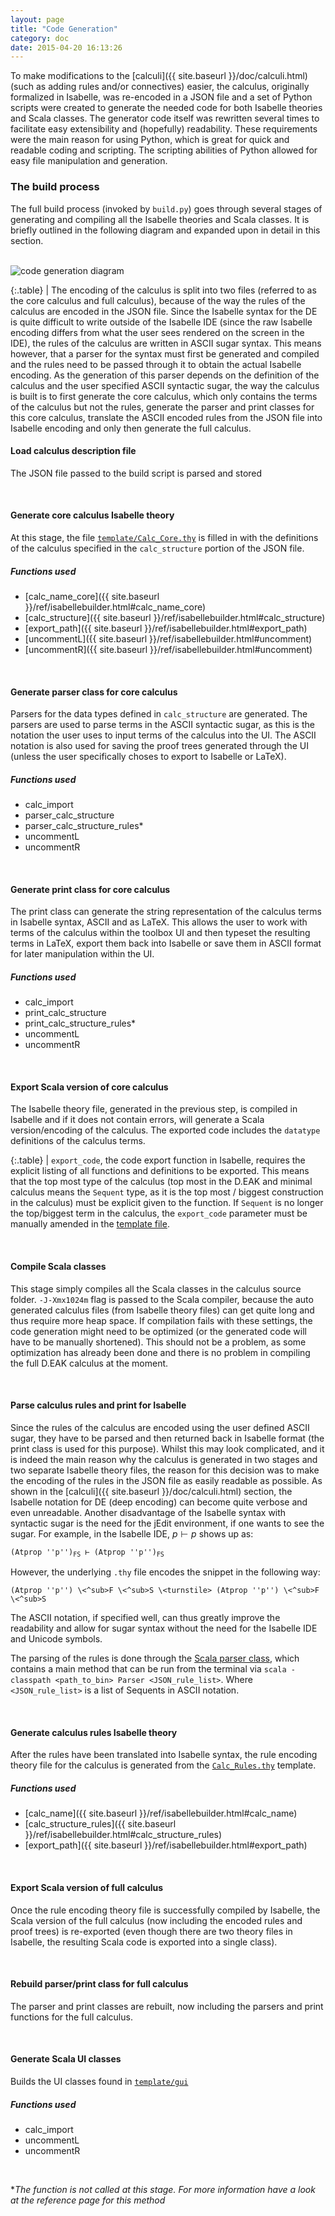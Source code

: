 ```yaml
---
layout: page
title: "Code Generation"
category: doc
date: 2015-04-20 16:13:26
---
```


To make modifications to the [calculi]({{ site.baseurl }}/doc/calculi.html) (such as adding rules and/or connectives) easier, the calculus, originally formalized in Isabelle, was re-encoded in a JSON file and a set of Python scripts were created to generate the needed code for both Isabelle theories and Scala classes. The generator code itself was rewritten several times to facilitate easy extensibility and (hopefully) readability. These requirements were the main reason for using Python, which is great for quick and readable coding and scripting. The scripting abilities of Python allowed for easy file manipulation and generation.

### The build process

The full build process (invoked by `build.py`) goes through several stages of generating and compiling all the Isabelle theories and Scala classes. It is briefly outlined in the following diagram and expanded upon in detail in this section.

<br>

<img style="margin:0 auto;" class="img-responsive" alt="code generation diagram" src="https://cdn.rawgit.com/goodlyrottenapple/calculus-toolbox/377cf93d6f4836df6fc800259a0a9485500e0519/_files/gen_dia.svg">

<br>

{:.table}
<span class="glyphicon glyphicon-info-sign"></span> | The encoding of the calculus is split into two files (referred to as the core calculus and full calculus), because of the way the rules of the calculus are encoded in the JSON file. Since the Isabelle syntax for the DE is quite difficult to write outside of the Isabelle IDE (since the raw Isabelle encoding differs from what the user sees rendered on the screen in the IDE), the rules of the calculus are written in ASCII sugar syntax. This means however, that a parser for the syntax must first be generated and compiled and the rules need to be passed through it to obtain the actual Isabelle encoding. As the generation of this parser depends on the definition of the calculus and the user specified ASCII syntactic sugar, the way the calculus is built is to first generate the core calculus, which only contains the terms of the calculus but not the rules, generate the parser and print classes for this core calculus, translate the ASCII encoded rules from the JSON file into Isabelle encoding and only then generate the full calculus.

#### Load calculus description file

The JSON file passed to the build script is parsed and stored

<br>

#### Generate core calculus Isabelle theory

At this stage, the file [`template/Calc_Core.thy`](https://github.com/goodlyrottenapple/calculus-toolbox/blob/master/template/Calc_Core.thy) is filled in with the definitions of the calculus specified in the `calc_structure` portion of the JSON file.

##### Functions used

+   [calc_name_core]({{ site.baseurl }}/ref/isabellebuilder.html#calc_name_core)
+   [calc_structure]({{ site.baseurl }}/ref/isabellebuilder.html#calc_structure)
+   [export_path]({{ site.baseurl }}/ref/isabellebuilder.html#export_path)
+   [uncommentL]({{ site.baseurl }}/ref/isabellebuilder.html#uncomment)
+   [uncommentR]({{ site.baseurl }}/ref/isabellebuilder.html#uncomment)

<br>

#### Generate parser class for core calculus

Parsers for the data types defined in `calc_structure` are generated. The parsers are used to parse terms in the ASCII syntactic sugar, as this is the notation the user uses to input terms of the calculus into the UI. The ASCII notation is also used for saving the proof trees generated through the UI (unless the user specifically choses to export to Isabelle or LaTeX).

##### Functions used

+   calc_import
+   parser_calc_structure
+   parser_calc_structure_rules*
+   uncommentL
+   uncommentR

<br>

#### Generate print class for core calculus

The print class can generate the string representation of the calculus terms in Isabelle syntax, ASCII and as LaTeX. This allows the user to work with terms of the calculus within the toolbox UI and then typeset the resulting terms in LaTeX, export them back into Isabelle or save them in ASCII format for later manipulation within the UI.

##### Functions used

+   calc_import
+   print_calc_structure
+   print_calc_structure_rules*
+   uncommentL
+   uncommentR

<br>

#### Export Scala version of core calculus

The Isabelle theory file, generated in the previous step, is compiled in Isabelle and if it does not contain errors, will generate a Scala version/encoding of the calculus. The exported code includes the `datatype` definitions of the calculus terms.

{:.table}
   <span class="glyphicon glyphicon-exclamation-sign"></span> | `export_code`, the code export function in Isabelle, requires the explicit listing of all functions and definitions to be exported. This means that the top most type of the calculus (top most in the D.EAK and minimal calculus means the `Sequent` type, as it is the top most / biggest construction in the calculus) must be explicit given to the function. If `Sequent` is no longer the top/biggest term in the calculus, the `export_code` parameter must be manually amended in the [template file](https://github.com/goodlyrottenapple/calculus-toolbox/blob/master/template/Calc_Core.thy).

<br>

#### Compile Scala classes

This stage simply compiles all the Scala classes in the calculus source folder. `-J-Xmx1024m` flag is passed to the Scala compiler, because the auto generated calculus files (from Isabelle theory files) can get quite long and thus require more heap space. If compilation fails with these settings, the code generation might need to be optimized (or the generated code will have to be manually shortened). This should not be a problem, as some optimization has already been done and there is no problem in compiling the full D.EAK calculus at the moment.

<br>

#### Parse calculus rules and print for Isabelle

Since the rules of the calculus are encoded using the user defined ASCII sugar, they have to be parsed and then returned back in Isabelle format (the print class is used for this purpose). Whilst this may look complicated, and it is indeed the main reason why the calculus is generated in two stages and two separate Isabelle theory files, the reason for this decision was to make the encoding of the rules in the JSON file as easily readable as possible. As shown in the [calculi]({{ site.baseurl }}/doc/calculi.html) section, the Isabelle notation for DE (deep encoding) can become quite verbose and even unreadable. Another disadvantage of the Isabelle syntax with syntactic sugar is the need for the jEdit environment, if one wants to see the sugar. For example, in the Isabelle IDE, $p \vdash p$ shows up as:

<pre><code>(Atprop ''p'')<sub>FS</sub> ⊢ (Atprop ''p'')<sub>FS</sub></code></pre>

However, the underlying `.thy` file encodes the snippet in the following way:

~~~
(Atprop ''p'') \<^sub>F \<^sub>S \<turnstile> (Atprop ''p'') \<^sub>F \<^sub>S
~~~

The ASCII notation, if specified well, can thus greatly improve the readability and allow for sugar syntax without the need for the Isabelle IDE and Unicode symbols.

The parsing of the rules is done through the [Scala parser class](https://github.com/goodlyrottenapple/calculus-toolbox/blob/master/template/Parser.scala), which contains a main method that can be run from the terminal via `scala -classpath <path_to_bin> Parser <JSON_rule_list>`. Where `<JSON_rule_list>` is a list of Sequents in ASCII notation.

<br>

#### Generate calculus rules Isabelle theory

After the rules have been translated into Isabelle syntax, the rule encoding theory file for the calculus is generated from the [`Calc_Rules.thy`](https://github.com/goodlyrottenapple/calculus-toolbox/blob/master/template/Calc_Rules.thy) template.

##### Functions used

+   [calc_name]({{ site.baseurl }}/ref/isabellebuilder.html#calc_name)
+   [calc_structure_rules]({{ site.baseurl }}/ref/isabellebuilder.html#calc_structure_rules)
+   [export_path]({{ site.baseurl }}/ref/isabellebuilder.html#export_path)

<br>

#### Export Scala version of full calculus

Once the rule encoding theory file is successfully compiled by Isabelle, the Scala version of the full calculus (now including the encoded rules and proof trees)
is re-exported (even though there are two theory files in Isabelle, the resulting Scala code is exported into a single class).

<br>

#### Rebuild parser/print class for full calculus

The parser and print classes are rebuilt, now including the parsers and print functions for the full calculus.

<br>

#### Generate Scala UI classes

Builds the UI classes found in [`template/gui`](https://github.com/goodlyrottenapple/calculus-toolbox/blob/master/template/gui/)

##### Functions used

+   calc_import
+   uncommentL
+   uncommentR

<br>

*_The function is not called at this stage. For more information have a look at the reference page for this method_

